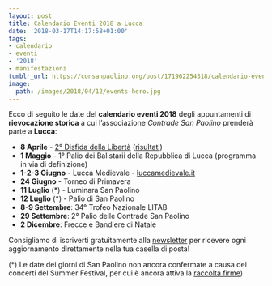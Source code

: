 ```yaml
---
layout: post
title: Calendario Eventi 2018 a Lucca
date: '2018-03-17T14:17:58+01:00'
tags:
- calendario
- eventi
- '2018'
- manifestazioni
tumblr_url: https://consanpaolino.org/post/171962254318/calendario-eventi-2018-lucca
image:
  path: /images/2018/04/12/events-hero.jpg
---
```


Ecco di seguito le date del **calendario eventi 2018** degli appuntamenti di **rievocazione storica** a cui l’associazione _Contrade San Paolino_ prenderà parte a **Lucca**:  

* **8 Aprile** - [2° Disfida della Libertà](/2018-04-03-disfida-della-libertà-lucca-festa-2018/)
  ([risultati](/2018/04/08/risultati-disfida-liberta.htm))
* **1 Maggio** - 1° Palio dei Balistarii della Repubblica di Lucca (programma in via di definizione)
* **1-2-3 Giugno** - Lucca Medievale - [luccamedievale.it](http://luccamedievale.it)
* **24 Giugno** - Torneo di Primavera
* **11 Luglio** (*) - Luminara San Paolino
* **12 Luglio** (*) - Palio di San Paolino
* **8-9 Settembre**: 34° Trofeo Nazionale LITAB
* **29 Settembre**: 2° Palio delle Contrade San Paolino  
* **2 Dicembre**: Frecce e Bandiere di Natale

Consigliamo di iscriverti gratuitamente alla [newsletter](/newsletter) per
ricevere ogni aggiornamento direttamente nella tua casella di posta!

(*) Le date dei giorni di San Paolino non ancora confermate a causa dei concerti
del Summer Festival, per cui è ancora attiva la [raccolta
firme](https://www.change.org/p/lucca-summer-festival-nessun-concerto-del-lucca-summer-festival-durante-i-festeggiamenti-del-santo-patrono))
